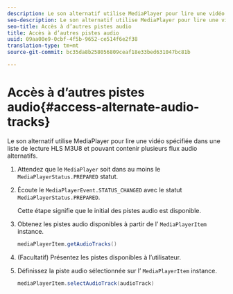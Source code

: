 ```yaml
---
description: Le son alternatif utilise MediaPlayer pour lire une vidéo spécifiée dans une liste de lecture HLS M3U8 et pouvant contenir plusieurs flux audio alternatifs.
seo-description: Le son alternatif utilise MediaPlayer pour lire une vidéo spécifiée dans une liste de lecture HLS M3U8 et pouvant contenir plusieurs flux audio alternatifs.
seo-title: Accès à d’autres pistes audio
title: Accès à d’autres pistes audio
uuid: 09aa00e9-0cbf-4f5b-9652-ce514f6e2f38
translation-type: tm+mt
source-git-commit: bc35da8b258056809ceaf18e33bed631047bc81b

---
```



# Accès à d’autres pistes audio{#access-alternate-audio-tracks}

Le son alternatif utilise MediaPlayer pour lire une vidéo spécifiée dans une liste de lecture HLS M3U8 et pouvant contenir plusieurs flux audio alternatifs.

1. Attendez que le `MediaPlayer` soit dans au moins le `MediaPlayerStatus.PREPARED` statut.
1. Écoute le `MediaPlayerEvent.STATUS_CHANGED` avec le statut `MediaPlayerStatus.PREPARED`.

   Cette étape signifie que le  initial des pistes audio est disponible.

1. Obtenez les pistes audio disponibles à partir de l’ `MediaPlayerItem` instance.

   ```java
   mediaPlayerItem.getAudioTracks()
   ```

1. (Facultatif) Présentez les pistes disponibles à l’utilisateur.
1. Définissez la piste audio sélectionnée sur l’ `MediaPlayerItem` instance.

   ```java
   mediaPlayerItem.selectAudioTrack(audioTrack)
   ```
